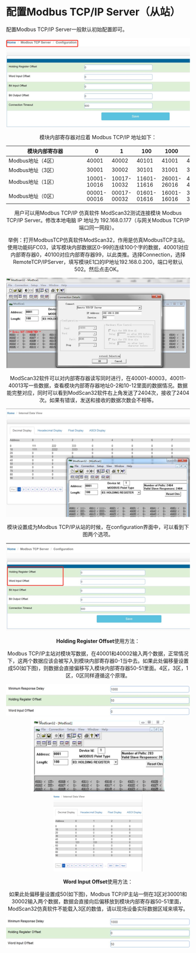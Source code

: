 # 配置Modbus TCP/IP Server（从站）

配置Modbus TCP/IP Server一般默认初始配置即可。

<div align=center><img src="assets/clip_image002.jpg" alt="img" style="zoom:50%;" />

模块内部寄存器对应着 Modbus TCP/IP 地址如下： 

| <div style="width: 150pt"> 模块内部寄存器 | 0           | 1           | 100         | 1000        | 2000        |
| ----------------------------------------- | ----------- | ----------- | ----------- | ----------- | ----------- |
| Modbus地址（4区）                         | 40001       | 40002       | 40101       | 41001       | 42001       |
| Modbus地址（3区）                         | 30001       | 30002       | 30101       | 31001       | 32001       |
| Modbus地址（1区）                         | 10001-10016 | 10017-10032 | 11601-11616 | 26001-26016 | 42001-42016 |
| Modbus地址（0区）                         | 00001-00016 | 00017-00032 | 01601-01616 | 16001-16016 | 32001-32016 |

用户可以用Modbus TCP/IP 仿真软件 ModScan32测试连接模块 Modbus TCP/IP Server。修改本地电脑 IP 地址为 192.168.0.177（与网关Modbus TCP/IP端口同一网段）。

举例：打开ModbusTCP仿真软件ModScan32，作用是仿真ModbusTCP主站。使用功能码FC03，读写模块内部数据区0-99的连续100个字的数据，40001对应内部寄存器0，40100对应内部寄存器99，以此类推。选择Connection，选择RemoteTCP/IPServer，填写模块E1口的IP地址192.168.0.200，端口号默认502。然后点击OK。

<div align=center><img src="assets/clip_image004.jpg" alt="img" style="zoom:50%;" />

ModScan32软件可以对内部寄存器读写同时进行，在40001-40003，40011-40013写一些数据，查看模块内部寄存器地址0-2和10-12里面的数据情况。数据能完整对应，同时可以看到ModScan32软件右上角发送了2404次，接收了2404次。如果有错误，发送和接收的数据次数会不相等。

<div align=center><img src="assets/clip_image006.jpg" alt="img" style="zoom:50%;" />



模块设置成为Modbus TCP/IP从站的时候，在configuration界面中，可以看到下图两个选项。

<div align=center><img src="assets/clip_image008.jpg" alt="img" style="zoom:50%;" />

**Holding Register Offset**使用方法：

Modbus TCP/IP主站对模块写数据，在40001和40002输入两个数据，正常情况下，这两个数据应该会被写入到模块内部寄存器0-1当中去。如果此处偏移量设置成50(如下图)，则数据会直接偏移写入模块内部寄存器50-51里面。4区，3区，1区，0区同样遵循这个原理。

<div align=center><img src="assets/clip_image010.jpg" alt="img" style="zoom:50%;" />

<div align=center><img src="assets/clip_image012.jpg" alt="img" style="zoom:50%;" /><img src="assets/clip_image014.jpg" alt="img" style="zoom:50%;" />

**Word Input Offset**使用方法：

如果此处偏移量设置成50(如下图)，Modbus TCP/IP主站一侧在3区对30001和30002输入两个数据，数据会直接向后偏移放到模块内部寄存器50-51里面，ModScan32仿真软件不能载入3区的数值，请以现场设备实际数据区域来填写。

<div align=center><img src="assets/clip_image016.jpg" alt="img" style="zoom:50%;" />
